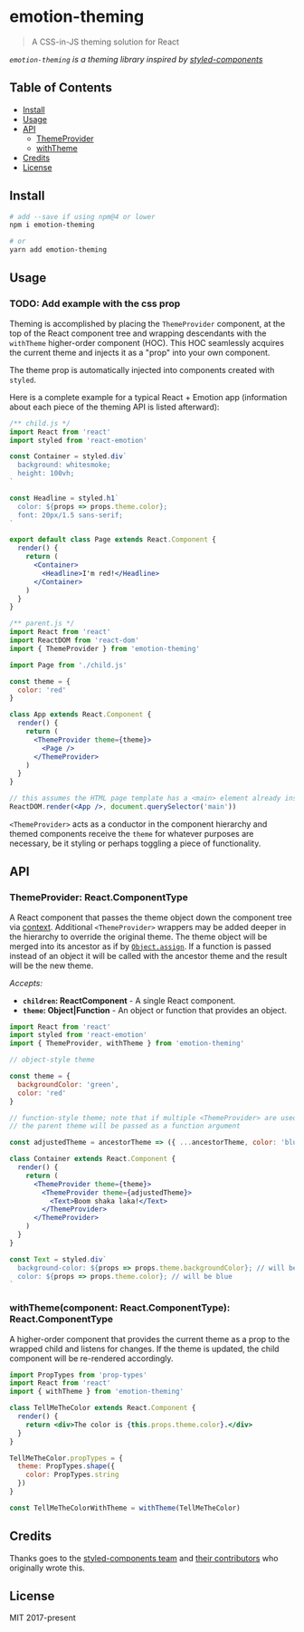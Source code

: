 # emotion-theming

> A CSS-in-JS theming solution for React

_`emotion-theming` is a theming library inspired by [styled-components](https://github.com/styled-components/styled-components)_

## Table of Contents

* [Install](#install)
* [Usage](#usage)
* [API](#api)
  * [ThemeProvider](#themeprovider)
  * [withTheme](#withthemecomponent)
* [Credits](#credits)
* [License](#license)

## Install

```bash
# add --save if using npm@4 or lower
npm i emotion-theming

# or
yarn add emotion-theming
```

## Usage

### TODO: Add example with the css prop

Theming is accomplished by placing the `ThemeProvider` component, at the top of the React component tree and wrapping descendants with the `withTheme` higher-order component (HOC). This HOC seamlessly acquires the current theme and injects it as a "prop" into your own component.

The theme prop is automatically injected into components created with `styled`.

Here is a complete example for a typical React + Emotion app (information about each piece of the theming API is listed afterward):

```jsx
/** child.js */
import React from 'react'
import styled from 'react-emotion'

const Container = styled.div`
  background: whitesmoke;
  height: 100vh;
`

const Headline = styled.h1`
  color: ${props => props.theme.color};
  font: 20px/1.5 sans-serif;
`

export default class Page extends React.Component {
  render() {
    return (
      <Container>
        <Headline>I'm red!</Headline>
      </Container>
    )
  }
}

/** parent.js */
import React from 'react'
import ReactDOM from 'react-dom'
import { ThemeProvider } from 'emotion-theming'

import Page from './child.js'

const theme = {
  color: 'red'
}

class App extends React.Component {
  render() {
    return (
      <ThemeProvider theme={theme}>
        <Page />
      </ThemeProvider>
    )
  }
}

// this assumes the HTML page template has a <main> element already inside <body>
ReactDOM.render(<App />, document.querySelector('main'))
```

`<ThemeProvider>` acts as a conductor in the component hierarchy and themed components receive the `theme` for whatever purposes are necessary, be it styling or perhaps toggling a piece of functionality.

## API

### ThemeProvider: React.ComponentType

A React component that passes the theme object down the component tree via [context](https://reactjs.org/docs/context.html). Additional `<ThemeProvider>` wrappers may be added deeper in the hierarchy to override the original theme. The theme object will be merged into its ancestor as if by [`Object.assign`](https://developer.mozilla.org/en-US/docs/Web/JavaScript/Reference/Global_Objects/Object/assign). If a function is passed instead of an object it will be called with the ancestor theme and the result will be the new theme.

_Accepts:_

* **`children`: ReactComponent** - A single React component.
* **`theme`: Object|Function** - An object or function that provides an object.

```jsx
import React from 'react'
import styled from 'react-emotion'
import { ThemeProvider, withTheme } from 'emotion-theming'

// object-style theme

const theme = {
  backgroundColor: 'green',
  color: 'red'
}

// function-style theme; note that if multiple <ThemeProvider> are used,
// the parent theme will be passed as a function argument

const adjustedTheme = ancestorTheme => ({ ...ancestorTheme, color: 'blue' })

class Container extends React.Component {
  render() {
    return (
      <ThemeProvider theme={theme}>
        <ThemeProvider theme={adjustedTheme}>
          <Text>Boom shaka laka!</Text>
        </ThemeProvider>
      </ThemeProvider>
    )
  }
}

const Text = styled.div`
  background-color: ${props => props.theme.backgroundColor}; // will be green
  color: ${props => props.theme.color}; // will be blue
`
```

### withTheme(component: React.ComponentType): React.ComponentType

A higher-order component that provides the current theme as a prop to the wrapped child and listens for changes. If the theme is updated, the child component will be re-rendered accordingly.

```jsx
import PropTypes from 'prop-types'
import React from 'react'
import { withTheme } from 'emotion-theming'

class TellMeTheColor extends React.Component {
  render() {
    return <div>The color is {this.props.theme.color}.</div>
  }
}

TellMeTheColor.propTypes = {
  theme: PropTypes.shape({
    color: PropTypes.string
  })
}

const TellMeTheColorWithTheme = withTheme(TellMeTheColor)
```

## Credits

Thanks goes to the [styled-components team](https://github.com/styled-components/styled-components) and [their contributors](https://github.com/styled-components/styled-components/graphs/contributors) who originally wrote this.

## License

MIT 2017-present

